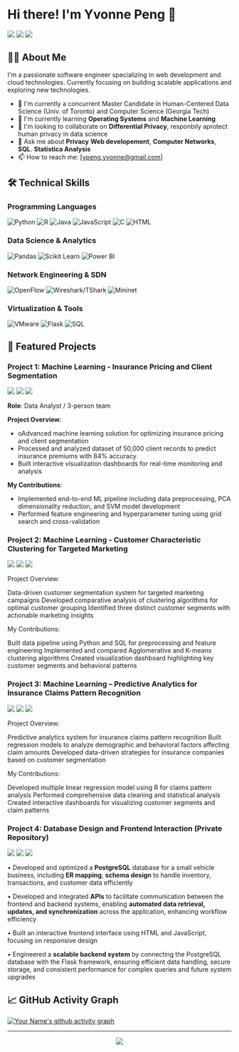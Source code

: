 # Hi there! I'm Yvonne Peng 👋 

[![](https://img.shields.io/badge/LinkedIn-0077B5?style=for-the-badge&logo=linkedin&logoColor=white)](your-linkedin-url)
[![](https://img.shields.io/badge/Gmail-D14836?style=for-the-badge&logo=gmail&logoColor=white)](mailto:your.email@gmail.com)
[![](https://img.shields.io/badge/Portfolio-1DA1F2?style=for-the-badge&logo=website&logoColor=white)](your-portfolio-url)

## 👨‍💻 About Me

I'm a passionate software engineer specializing in web development and cloud technologies. Currently focusing on building scalable applications and exploring new technologies.

- 🔭 I'm currently a concurrent Master Candidate in Human-Centered Data Science (Univ. of Toronto) and Computer Science (Georgia Tech)
- 🌱 I'm currently learning **Operating Systems** and **Machine Learning**
- 👯 I'm looking to collaborate on **Differential Privacy**, responbily aprotect human privacy in data science
- 💬 Ask me about **Privacy** **Web developement**, **Computer Networks**, **SQL**. **Statistica Analysis**
- 📫 How to reach me: [ypeng.yvonne@gmail.com]

## 🛠️ Technical Skills

### Programming Languages
![Python](https://img.shields.io/badge/Python-3776AB?style=for-the-badge&logo=python&logoColor=white)
![R](https://img.shields.io/badge/R-276DC3?style=for-the-badge&logo=r&logoColor=white)
![Java](https://img.shields.io/badge/Java-ED8B00?style=for-the-badge&logo=oracle&logoColor=white)
![JavaScript](https://img.shields.io/badge/JavaScript-F7DF1E?style=for-the-badge&logo=javascript&logoColor=black)
![C](https://img.shields.io/badge/C-00599C?style=for-the-badge&logo=c&logoColor=white)
![HTML](https://img.shields.io/badge/HTML5-E34F26?style=for-the-badge&logo=html5&logoColor=white)

### Data Science & Analytics
![Pandas](https://img.shields.io/badge/Pandas-150458?style=for-the-badge&logo=pandas&logoColor=white)
![Scikit Learn](https://img.shields.io/badge/Scikit_Learn-F7931E?style=for-the-badge&logo=scikit-learn&logoColor=white)
![Power BI](https://img.shields.io/badge/Power_BI-F2C811?style=for-the-badge&logo=powerbi&logoColor=black)

### Network Engineering & SDN
![OpenFlow](https://img.shields.io/badge/OpenFlow-00629B?style=for-the-badge&logo=opendaylight&logoColor=white)
![Wireshark/TShark](https://img.shields.io/badge/Wireshark/TShark-1679A7?style=for-the-badge&logo=wireshark&logoColor=white)
![Mininet](https://img.shields.io/badge/Mininet-32B232?style=for-the-badge&logo=networkmanager&logoColor=white)

### Virtualization & Tools
![VMware](https://img.shields.io/badge/VMware-607078?style=for-the-badge&logo=vmware&logoColor=white)
![Flask](https://img.shields.io/badge/Flask-000000?style=for-the-badge&logo=flask&logoColor=white)
![SQL](https://img.shields.io/badge/SQL-4479A1?style=for-the-badge&logo=mysql&logoColor=white)


<!-- ## 📊 GitHub Stats

<div align="center">
  <img height="180em" src="https://github-readme-stats.vercel.app/api?username=your-username&show_icons=true&theme=tokyonight&include_all_commits=true&count_private=true"/>
  <img height="180em" src="https://github-readme-stats.vercel.app/api/top-langs/?username=your-username&layout=compact&langs_count=7&theme=tokyonight"/>
</div> -->

## 🚀 Featured Projects

### Project 1: Machine Learning - Insurance Pricing and Client Segmentation 
![](https://img.shields.io/badge/React-20232A?style=for-the-badge&logo=react&logoColor=61DAFB)
![](https://img.shields.io/badge/Node.js-339933?style=for-the-badge&logo=nodedotjs&logoColor=white)
![](https://img.shields.io/badge/MongoDB-4EA94B?style=for-the-badge&logo=mongodb&logoColor=white)

**Role**: Data Analyst / 3-person team

**Project Overview**:
- oAdvanced machine learning solution for optimizing insurance pricing and client segmentation
- Processed and analyzed dataset of 50,000 client records to predict insurance premiums with 84% accuracy
- Built interactive visualization dashboards for real-time monitoring and analysis

**My Contributions**:
- Implemented end-to-end ML pipeline including data preprocessing, PCA dimensionality reduction, and SVM model development
- Performed feature engineering and hyperparameter tuning using grid search and cross-validation


### Project 2: Machine Learning - Customer Characteristic Clustering for Targeted Marketing
![](https://img.shields.io/badge/Python-3776AB?style=for-the-badge&logo=python&logoColor=white)
![](https://img.shields.io/badge/Flask-000000?style=for-the-badge&logo=flask&logoColor=white)
![](https://img.shields.io/badge/PostgreSQL-316192?style=for-the-badge&logo=postgresql&logoColor=white)

Project Overview:

Data-driven customer segmentation system for targeted marketing campaigns
Developed comparative analysis of clustering algorithms for optimal customer grouping
Identified three distinct customer segments with actionable marketing insights

My Contributions:

Built data pipeline using Python and SQL for preprocessing and feature engineering
Implemented and compared Agglomerative and K-means clustering algorithms
Created visualization dashboard highlighting key customer segments and behavioral patterns


### Project 3: Machine Learning – Predictive Analytics for Insurance Claims Pattern Recognition
![](https://img.shields.io/badge/Python-3776AB?style=for-the-badge&logo=python&logoColor=white)
![](https://img.shields.io/badge/Flask-000000?style=for-the-badge&logo=flask&logoColor=white)
![](https://img.shields.io/badge/PostgreSQL-316192?style=for-the-badge&logo=postgresql&logoColor=white)

Project Overview:

Predictive analytics system for insurance claims pattern recognition
Built regression models to analyze demographic and behavioral factors affecting claim amounts
Developed data-driven strategies for insurance companies based on customer segmentation

My Contributions:

Developed multiple linear regression model using R for claims pattern analysis
Performed comprehensive data cleaning and statistical analysis
Created interactive dashboards for visualizing customer segments and claim patterns

### Project 4: Database Design and Frontend Interaction (Private Repository)
![](https://img.shields.io/badge/Python-3776AB?style=for-the-badge&logo=python&logoColor=white)
![](https://img.shields.io/badge/Flask-000000?style=for-the-badge&logo=flask&logoColor=white)
![](https://img.shields.io/badge/PostgreSQL-316192?style=for-the-badge&logo=postgresql&logoColor=white)

•	Developed and optimized a **PostgreSQL** database for a small vehicle business, including **ER mapping**, **schema design** to handle inventory, transactions, and customer data efficiently

•	Developed and integrated **APIs** to facilitate communication between the frontend and backend systems, enabling **automated data retrieval, updates, and synchronization** across the application, enhancing workflow efficiency

•	Built an interactive frontend interface using HTML and JavaScript, focusing on responsive design

•	Engineered a **scalable backend system** by connecting the PostgreSQL database with the Flask framework, ensuring efficient data handling, secure storage, and consistent performance for complex queries and future system upgrades


## 📈 GitHub Activity Graph
[![Your Name's github activity graph](https://github-readme-activity-graph.vercel.app/graph?username=your-username&theme=react-dark)](https://github.com/ashutosh00710/github-readme-activity-graph)

---

<div align="center">
  <img src="https://komarev.com/ghpvc/?username=your-username&color=blue&style=flat-square&label=Profile+Views"/>
</div>
<!--
**yifengp/yifengp** is a ✨ _special_ ✨ repository because its `README.md` (this file) appears on your GitHub profile.

Here are some ideas to get you started:

- 🔭 I’m currently working on ...
- 🌱 I’m currently learning ...
- 👯 I’m looking to collaborate on ...
- 🤔 I’m looking for help with ...
- 💬 Ask me about ...
- 📫 How to reach me: ...
- 😄 Pronouns: ...
- ⚡ Fun fact: ...
-->
